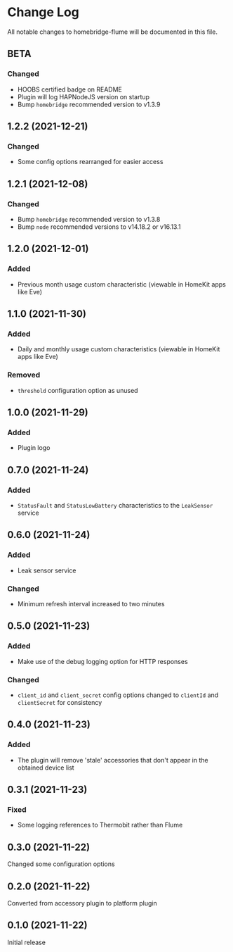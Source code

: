 # Change Log

All notable changes to homebridge-flume will be documented in this file.

## BETA

### Changed

- HOOBS certified badge on README
- Plugin will log HAPNodeJS version on startup
- Bump `homebridge` recommended version to v1.3.9

## 1.2.2 (2021-12-21)

### Changed

- Some config options rearranged for easier access

## 1.2.1 (2021-12-08)

### Changed

- Bump `homebridge` recommended version to v1.3.8
- Bump `node` recommended versions to v14.18.2 or v16.13.1

## 1.2.0 (2021-12-01)

### Added

- Previous month usage custom characteristic (viewable in HomeKit apps like Eve)

## 1.1.0 (2021-11-30)

### Added

- Daily and monthly usage custom characteristics (viewable in HomeKit apps like Eve)

### Removed

- `threshold` configuration option as unused

## 1.0.0 (2021-11-29)

### Added

- Plugin logo

## 0.7.0 (2021-11-24)

### Added

- `StatusFault` and `StatusLowBattery` characteristics to the `LeakSensor` service

## 0.6.0 (2021-11-24)

### Added

- Leak sensor service

### Changed

- Minimum refresh interval increased to two minutes

## 0.5.0 (2021-11-23)

### Added

- Make use of the debug logging option for HTTP responses

### Changed

- `client_id` and `client_secret` config options changed to `clientId` and `clientSecret` for consistency

## 0.4.0 (2021-11-23)

### Added

- The plugin will remove 'stale' accessories that don't appear in the obtained device list

## 0.3.1 (2021-11-23)

### Fixed

- Some logging references to Thermobit rather than Flume

## 0.3.0 (2021-11-22)

Changed some configuration options

## 0.2.0 (2021-11-22)

Converted from accessory plugin to platform plugin

## 0.1.0 (2021-11-22)

Initial release
